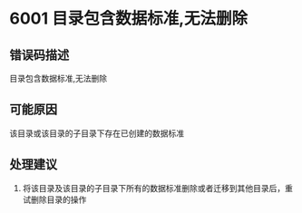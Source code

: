 # 6001 目录包含数据标准,无法删除<a name="dgc_01_273"></a>

## 错误码描述<a name="zh-cn_topic_0000001160798993_se842c39d44ee45e587ca36bb50cf37c7"></a>

目录包含数据标准,无法删除

## 可能原因<a name="zh-cn_topic_0000001160798993_s658a289c6be04e6d8c6bee691c1aaa2e"></a>

该目录或该目录的子目录下存在已创建的数据标准

## 处理建议<a name="zh-cn_topic_0000001160798993_section192884102474"></a>

1.  将该目录及该目录的子目录下所有的数据标准删除或者迁移到其他目录后，重试删除目录的操作

